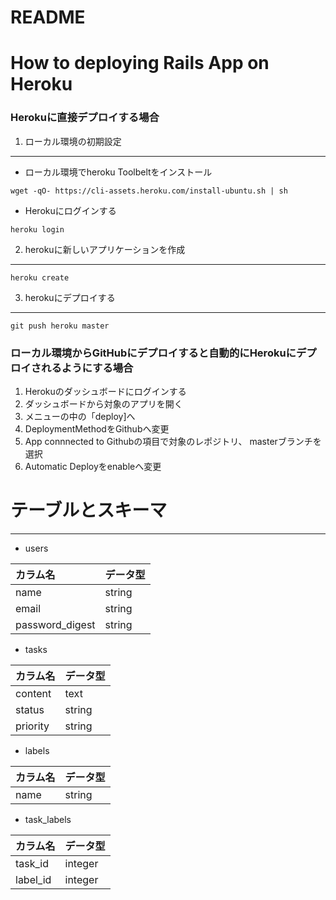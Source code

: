 # README

# How to deploying Rails App on Heroku

### Herokuに直接デプロイする場合

1) ローカル環境の初期設定
---
- ローカル環境でheroku Toolbeltをインストール
```
wget -qO- https://cli-assets.heroku.com/install-ubuntu.sh | sh
```
- Herokuにログインする
```
heroku login
```

2) herokuに新しいアプリケーションを作成
---
```
heroku create
```
3) herokuにデプロイする
---
```
git push heroku master
```

### ローカル環境からGitHubにデプロイすると自動的にHerokuにデプロイされるようにする場合

1) Herokuのダッシュボードにログインする
2) ダッシュボードから対象のアプリを開く
3) メニューの中の「deploy]へ
4) DeploymentMethodをGithubへ変更
5) App connnected to Githubの項目で対象のレポジトリ、 masterブランチを選択
6) Automatic Deployをenableへ変更



# テーブルとスキーマ
---
- users

| カラム名  | データ型 |
|:---|:---|
|name|string |
|email |string |
|password_digest |string |

- tasks

| カラム名  | データ型 |
|:---|:---|
|content|text |
|status|string |
|priority|string |

- labels

| カラム名  | データ型 |
|:---|:---|
|name|string |

- task_labels

| カラム名  | データ型 |
|:---|:---|
|task_id|integer |
|label_id|integer |